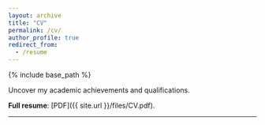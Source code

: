 ```yaml
---
layout: archive
title: "CV"
permalink: /cv/
author_profile: true
redirect_from:
  - /resume
---
```


{% include base_path %}

Uncover my academic achievements and qualifications.

<b>Full resume</b>: [PDF]({{ site.url }}/files/CV.pdf).

***



